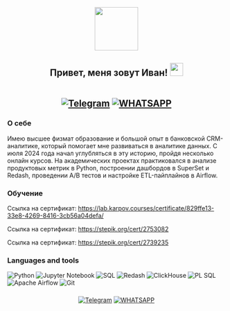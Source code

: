 
<div id="header" align="center">
  <img src="https://media0.giphy.com/media/v1.Y2lkPTc5MGI3NjExaWc2Z2ptN283b3E2bW40am5lazBybmd0ZnUyam01NDNpbmQzN3kzciZlcD12MV9pbnRlcm5hbF9naWZfYnlfaWQmY3Q9Zw/FoVzfcqCDSb7zCynOp/giphy.gif" width="100"/>
</div>

<h2 align="center">
  Привет, меня зовут Иван!  
  <img src="https://media.giphy.com/media/hvRJCLFzcasrR4ia7z/giphy.gif" width="30px"/>  
  <br><br>
  
  <a href="">[![Telegram](https://img.shields.io/badge/Telegram-2CA5E0?style=for-the-badge&logo=telegram&logoColor=white)](https://t.me/ibondareff)</a> 
  <a href="">[![WHATSAPP](https://img.shields.io/badge/-WHATSAPP-28D146?style=for-the-badge&logo=whatsapp&logoColor=FFFFFF)](https://wa.me/9652862096)</a>
</h2>

<h3> О себе </h3>
Имею высшее физмат образование и большой опыт в банковской CRM-аналитике, который помогает мне развиваться в аналитике данных. С июля 2024 года начал углубляться в эту историю, пройдя несколько онлайн курсов. На академических проектах практиковался в анализе продуктовых метрик в Python, построении дашбордов в SuperSet и Redash, проведении A/B тестов и настройке ETL-пайплайнов в Airflow.

<h3> Обучение </h3>

Ссылка на сертификат: https://lab.karpov.courses/certificate/829ffe13-33e8-4269-8416-3cb56a04defa/

Ссылка на сертификат: https://stepik.org/cert/2753082

Ссылка на сертификат: https://stepik.org/cert/2739235

<h3> Languages and tools </h3>

![Python](https://img.shields.io/badge/python-3670A0?style=for-the-badge&logo=python&logoColor=ffdd54)
![Jupyter Notebook](https://img.shields.io/badge/jupyter-%23FA0F00.svg?style=for-the-badge&logo=jupyter&logoColor=white)
![SQL](https://img.shields.io/badge/-SQL-00A4EF?style=for-the-badge&logo=SQL)
![Redash](https://img.shields.io/badge/-Redash-E44D26?style=for-the-badge&logo=Redash)
![ClickHouse](https://img.shields.io/badge/ClickHouse-FFCC01?style=for-the-badge&logo=clickhouse&logoColor=white)
![PL SQL](https://img.shields.io/badge/PLSQL-F80000?style=for-the-badge&logo=oracle&logoColor=black)
![Apache Airflow](https://img.shields.io/badge/Apache%20Airflow-017CEE?style=for-the-badge&logo=Apache%20Airflow&logoColor=white)
![Git](https://img.shields.io/badge/git-%23F05033.svg?style=for-the-badge&logo=git&logoColor=white)


<h3>  </h3>

<div align="center">

  <a href="">[![Telegram](https://img.shields.io/badge/-Telegram-27A7E7?style=for-the-badge&logo=telegram)](https://t.me/Zimina_Victoria)</a>
  <a href="">[![WHATSAPP](https://img.shields.io/badge/-WHATSAPP-28D146?style=for-the-badge&logo=whatsapp&logoColor=FFFFFF)](https://wa.me/9601904218)</a>

</div>

<!--
**voodoo723/voodoo723** is a ✨ _special_ ✨ repository because its `README.md` (this file) appears on your GitHub profile.

Here are some ideas to get you started:

- 🔭 I’m currently working on ...
- 🌱 I’m currently learning ...
- 👯 I’m looking to collaborate on ...
- 🤔 I’m looking for help with ...
- 💬 Ask me about ...
- 📫 How to reach me: ...
- 😄 Pronouns: ...
- ⚡ Fun fact: ...
-->

